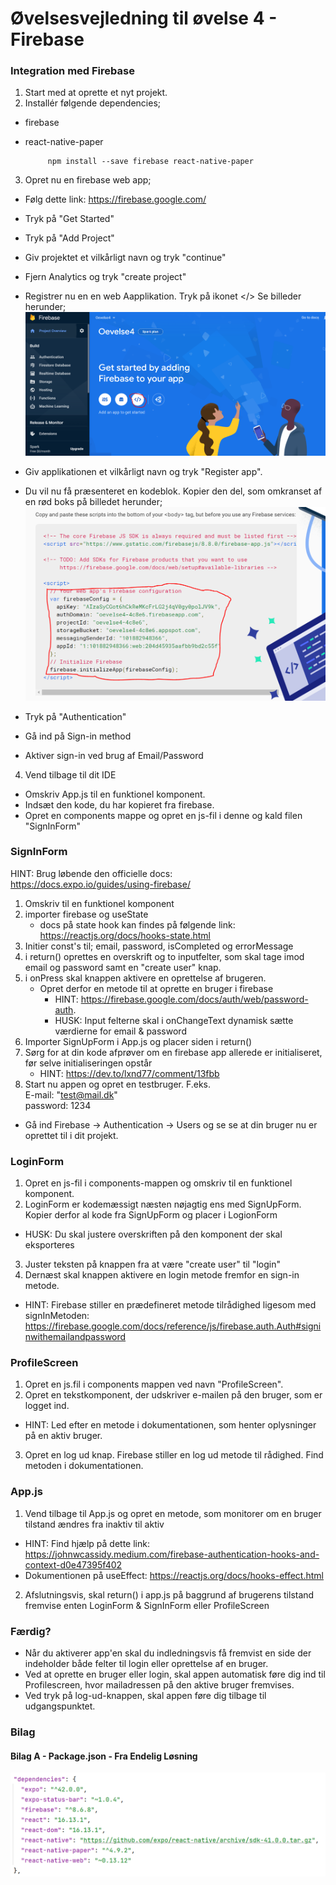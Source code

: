 <h1> Øvelsesvejledning til øvelse 4 - Firebase </h1>

<h3> Integration med Firebase</h3>

1. Start med at oprette et nyt projekt.<br/>
2. Installér følgende dependencies;
-   firebase
-   react-native-paper
   

    
             npm install --save firebase react-native-paper

3. Opret nu en firebase web app;
- Følg dette link: https://firebase.google.com/
- Tryk på "Get Started"
- Tryk på "Add Project"
- Giv projektet et vilkårligt navn og tryk "continue"
- Fjern Analytics og tryk "create project"
- Registrer nu en en web Aapplikation. Tryk på ikonet </> Se billeder herunder;
![img_1.png](img_1.png)
  
- Giv applikationen et vilkårligt navn og tryk "Register app".
- Du vil nu få præsenteret en kodeblok. Kopier den del, som omkranset af en rød boks på billedet herunder; 
![img_2.png](img_2.png)
  
- Tryk på "Authentication"
- Gå ind på Sign-in method
- Aktiver sign-in ved brug af Email/Password
  
4. Vend tilbage til dit IDE
- Omskriv App.js til en funktionel komponent. 
- Indsæt den kode, du har kopieret fra firebase. 
- Opret en components mappe og opret en js-fil i denne og kald filen "SignInForm"

<h3> SignInForm </h3>

HINT: Brug løbende den officielle docs:<br/> https://docs.expo.io/guides/using-firebase/

1. Omskriv til en funktionel komponent 
2. importer firebase og useState
   - docs på state hook kan findes på følgende link: https://reactjs.org/docs/hooks-state.html
3. Initier const's til; email, password, isCompleted og errorMessage
4. i return() oprettes en overskrift og to inputfelter, som skal tage imod email og password samt en "create user" knap.
5. i onPress skal knappen aktivere en oprettelse af brugeren.
   - Opret derfor en metode til at oprette en bruger i firebase
      - HINT: https://firebase.google.com/docs/auth/web/password-auth.  
      - HUSK: Input felterne skal i onChangeText dynamisk sætte værdierne for email & password
6. Importer SignUpForm i App.js og placer siden i return()
7. Sørg for at din kode afprøver om en firebase app allerede er initialiseret, før selve initialiseringen opstår
   - HINT: https://dev.to/lxnd77/comment/13fbb
8. Start nu appen og opret en testbruger. F.eks.<br/>E-mail: "test@mail.dk"<br/> password: 1234
- Gå ind Firebase -> Authentication -> Users og se se at din bruger nu er oprettet til i dit projekt. 

<h3> LoginForm </h3>

1. Opret en js-fil i components-mappen og omskriv til en funktionel komponent.
2. LoginForm er kodemæssigt næsten nøjagtig ens med SignUpForm. Kopier derfor al kode fra SignUpForm og placer i LogionForm 
- HUSK: Du skal justere overskriften på den komponent der skal eksporteres
3. Juster teksten på knappen fra at være "create user" til "login"
4. Dernæst skal knappen aktivere en login metode fremfor en sign-in metode.
- HINT: Firebase stiller en prædefineret metode tilrådighed ligesom med signInMetoden:<br/> https://firebase.google.com/docs/reference/js/firebase.auth.Auth#signinwithemailandpassword

<h3> ProfileScreen </h3>

1. Opret en js.fil i components mappen ved navn "ProfileScreen".
2. Opret en tekstkomponent, der udskriver e-mailen på den bruger, som er logget ind. 
-  HINT: Led efter en metode i dokumentationen, som henter oplysninger på en aktiv bruger. 
3. Opret en log ud knap. Firebase stiller en log ud metode til rådighed. Find metoden i dokumentationen.

<h3> App.js </h3>

1. Vend tilbage til App.js og opret en metode, som monitorer om en bruger tilstand ændres fra inaktiv til aktiv
- HINT: Find hjælp på dette link: https://johnwcassidy.medium.com/firebase-authentication-hooks-and-context-d0e47395f402
- Dokumentionen på useEffect: https://reactjs.org/docs/hooks-effect.html
2. Afslutningsvis, skal return() i app.js på baggrund af brugerens tilstand fremvise enten LoginForm & SignInForm eller ProfileScreen

<h3> Færdig?</h3>

- Når du aktiverer app'en skal du indledningsvis få fremvist en side der indeholder både felter til login eller oprettelse af en bruger. 
- Ved at oprette en bruger eller login, skal appen automatisk føre dig ind til Profilescreen, hvor mailadressen på den aktive bruger fremvises. 
- Ved tryk på log-ud-knappen, skal appen føre dig tilbage til udgangspunktet.

<h3>Bilag</h3>

<h4>Bilag A - Package.json - Fra Endelig Løsning </h3>

![img_3.png](img_3.png)



